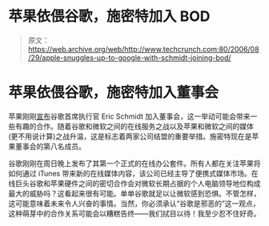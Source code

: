 # 苹果依偎谷歌，施密特加入 BOD 

> 原文：<https://web.archive.org/web/http://www.techcrunch.com:80/2006/08/29/apple-snuggles-up-to-google-with-schmidt-joining-bod/>

# 苹果依偎谷歌，施密特加入董事会

苹果刚刚[宣布](https://web.archive.org/web/20220926095651/http://biz.yahoo.com/prnews/060829/sfth094.html)谷歌首席执行官 Eric Schmidt 加入董事会，这一举动可能会带来一些有趣的合作。随着谷歌和微软之间的在线服务之战以及苹果和微软之间的媒体(更不用说计算)之战升温，这是标志着两家公司结盟的重要举措。施密特现在是苹果董事会的第八名成员。

谷歌刚刚在周日晚上发布了其第一个正式的在线办公套件。所有人都在关注苹果将如何通过 iTunes 带来新的在线媒体内容，该公司已经主导了便携式媒体市场。在线巨头谷歌和苹果硬件之间的密切合作会对微软长期占据的个人电脑领导地位构成最大的威胁吗？这看起来很有可能。单单谷歌就足以让微软感到恐惧。不管怎样，这可能意味着未来令人兴奋的事情。当然，你必须承认“谷歌是邪恶的”这一观点，这种萌芽中的合作关系可能会以糟糕告终——我们拭目以待！我至少忍不住好奇。
